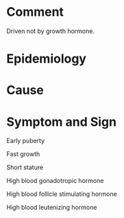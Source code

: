 # Comment

Driven not by growth hormone.

# Epidemiology

# Cause

# Symptom and Sign

Early puberty

Fast growth

Short stature

High blood gonadotropic hormone

High blood follicle stimulating hormone

High blood leutenizing hormone

